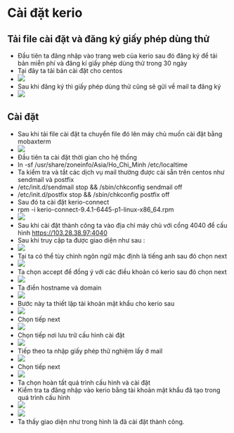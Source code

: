 # Cài đặt kerio
## Tải file cài đặt và đăng ký giấy phép dùng thử
- Đầu tiên ta đăng nhập vào trang web của kerio sau đó đăng ký để tải bản miễn phí và đăng kí giấy phép dùng thử trong 30 ngày
- Tại đây ta tải bản cài đặt cho centos 
- <img src="img/12.PNG"> 
- Sau khi đăng ký thì giấy phép dùng thử cũng sẽ gửi về mail ta đăng ký 
- <img src="img/13.PNG"> 
## Cài đặt 
- Sau khi tải file cài đặt ta chuyển file đó lên máy chủ muốn cài đặt bằng mobaxterm
- <img src="img/14.PNG"> 
- Đầu tiên ta cài đặt thời gian cho hệ thống 
- ln -sf /usr/share/zoneinfo/Asia/Ho_Chi_Minh /etc/localtime
- Ta kiểm tra và tắt các dịch vụ mail thường được cài sẵn trên centos như sendmail và postfix
- /etc/init.d/sendmail stop && /sbin/chkconfig sendmail off
- /etc/init.d/postfix stop && /sbin/chkconfig postfix off
- Sau đó ta cài đặt kerio-connect
- rpm -i kerio-connect-9.4.1-6445-p1-linux-x86_64.rpm
- <img src="img/15.PNG"> 
- Sau khi cài đặt thành công ta vào địa chỉ máy chủ với cổng 4040 để cấu hình  https://103.28.38.97:4040
- Sau khi truy cập ta được giao diện như sau :
- <img src="img/1.PNG"> 
- Tại ta có thể tùy chỉnh ngôn ngữ mặc định là tiếng anh sau đó chọn next
- <img src="img/2.PNG"> 
- Ta chọn accept để đồng ý với các điều khoản có kerio sau đó chọn next
- <img src="img/3.PNG"> 
- Ta điền hostname và domain
- <img src="img/4.PNG"> 
- Bước này ta thiết lập tài khoản mật khẩu cho kerio sau 
- <img src="img/5.PNG"> 
- Chọn tiếp next
- <img src="img/6.PNG"> 
- Chọn tiếp nơi lưu trữ cấu hình cài đặt
- <img src="img/7.PNG"> 
- Tiếp theo ta nhập giấy phép thử nghiệm lấy ở mail 
- <img src="img/8.PNG"> 
- Chọn tiếp next
- <img src="img/9.PNG"> 
- Ta chọn hoàn tất quá trình cấu hình và cài đặt 
- Kiểm tra ta đăng nhập vào kerio bằng tài khoản mật khẩu đã tạo trong quá trình cấu hình 
- <img src="img/10.PNG"> 
- <img src="img/11.PNG"> 
- Ta thấy giao diện như trong hình là đã cài đặt thành công.





